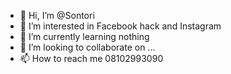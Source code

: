 - 👋 Hi, I’m @Sontori
- 👀 I’m interested in Facebook hack and Instagram
- 🌱 I’m currently learning nothing
- 💞️ I’m looking to collaborate on ...
- 📫 How to reach me 08102993090

<!---
Sontori/Sontori is a ✨ special ✨ repository because its `README.md` (this file) appears on your GitHub profile.
You can click the Preview link to take a look at your changes.
--->
